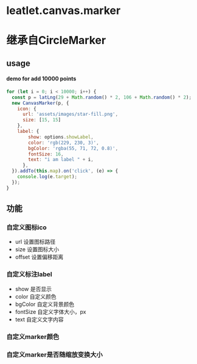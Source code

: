 # leatlet.canvas.marker
# 继承自CircleMarker

## usage
#### demo for add 10000 points
```javascript
for (let i = 0; i < 10000; i++) {
  const p = latLng(29 + Math.random() * 2, 106 + Math.random() * 2);
  new CanvasMarker(p, {
    icon: {
      url: 'assets/images/star-fill.png',
      size: [15, 15]
    },
    label: {
        show: options.showLabel,
        color: 'rgb(229, 230, 3)',
        bgColor: 'rgba(55, 71, 72, 0.8)',
        fontSize: 16,
        text: "i am label " + i,
      },
  }).addTo(this.map).on('click', (e) => {
    console.log(e.target);
  });
}
```
## 功能
### 自定义图标ico
- url 设置图标路径
- size 设置图标大小
- offset 设置偏移距离
### 自定义标注label
- show 是否显示
- color 自定义颜色
- bgColor 自定义背景颜色
- fontSize 自定义字体大小，px
- text 自定义文字内容
### 自定义marker颜色
### 自定义marker是否随缩放变换大小
